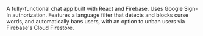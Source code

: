 A fully-functional chat app built with React and Firebase. Uses Google Sign-In authorization. Features a language filter that detects and blocks curse words, and automatically bans users, with an option to unban users via Firebase's Cloud Firestore.